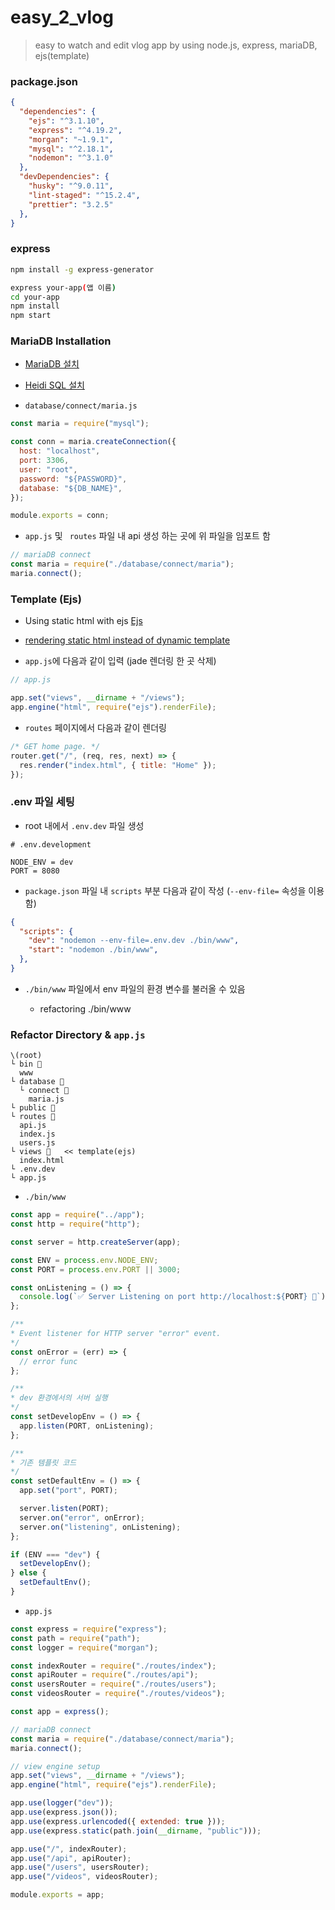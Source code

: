 # easy_2_vlog

> easy to watch and edit vlog app by using node.js, express, mariaDB, ejs(template)

### package.json
```json
{
  "dependencies": {
    "ejs": "^3.1.10",
    "express": "^4.19.2",
    "morgan": "~1.9.1",
    "mysql": "^2.18.1",
    "nodemon": "^3.1.0"
  },
  "devDependencies": {
    "husky": "^9.0.11",
    "lint-staged": "^15.2.4",
    "prettier": "3.2.5"
  },
}
```

### express

```bash
npm install -g express-generator
```

```bash
express your-app(앱 이름)
cd your-app
npm install
npm start
```

### MariaDB Installation

- [MariaDB 설치](https://mariadb.org/download)

- [Heidi SQL 설치](https://www.heidisql.com/download.php)

- `database/connect/maria.js`

```javascript
const maria = require("mysql");

const conn = maria.createConnection({
  host: "localhost",
  port: 3306,
  user: "root",
  password: "${PASSWORD}",
  database: "${DB_NAME}",
});

module.exports = conn;
```

- `app.js` 및 ` routes` 파일 내 api 생성 하는 곳에 위 파일을 임포트 함

```javascript
// mariaDB connect
const maria = require("./database/connect/maria");
maria.connect();
```

### Template (Ejs)

- Using static html with ejs [Ejs](https://ejs.co/)

- [rendering static html instead of dynamic template](https://stackoverflow.com/questions/4529586/render-basic-html-view)

- `app.js`에 다음과 같이 입력 (jade 렌더링 한 곳 삭제)

```javascript
// app.js

app.set("views", __dirname + "/views");
app.engine("html", require("ejs").renderFile);
```

- `routes` 페이지에서 다음과 같이 렌더링

```javascript
/* GET home page. */
router.get("/", (req, res, next) => {
  res.render("index.html", { title: "Home" });
});
```

### .env 파일 세팅

- root 내에서 `.env.dev` 파일 생성

```env
# .env.development

NODE_ENV = dev
PORT = 8080
```

- `package.json` 파일 내 `scripts` 부분 다음과 같이 작성 (`--env-file=` 속성을 이용함)

```json
{
  "scripts": {
    "dev": "nodemon --env-file=.env.dev ./bin/www",
    "start": "nodemon ./bin/www",
  },
}
```

- `./bin/www` 파일에서 env 파일의 환경 변수를 불러올 수 있음

  * refactoring ./bin/www

### Refactor Directory & `app.js`

```
\(root)
└ bin 📁
  www
└ database 📁
  └ connect 📁
    maria.js
└ public 📁 
└ routes 📁 
  api.js
  index.js
  users.js
└ views 📁   << template(ejs)
  index.html
└ .env.dev
└ app.js
```

- `./bin/www`

```javascript
const app = require("../app");
const http = require("http");

const server = http.createServer(app);

const ENV = process.env.NODE_ENV;
const PORT = process.env.PORT || 3000;

const onListening = () => {
  console.log(`✅ Server Listening on port http://localhost:${PORT} 👾`);
};

/**
* Event listener for HTTP server "error" event.
*/
const onError = (err) => {
  // error func
};

/**
* dev 환경에서의 서버 실행
*/
const setDevelopEnv = () => {
  app.listen(PORT, onListening);
};

/**
* 기존 템플릿 코드
*/
const setDefaultEnv = () => {
  app.set("port", PORT);

  server.listen(PORT);
  server.on("error", onError);
  server.on("listening", onListening);
};

if (ENV === "dev") {
  setDevelopEnv();
} else {
  setDefaultEnv();
}
```

- `app.js`

```javascript
const express = require("express");
const path = require("path");
const logger = require("morgan");

const indexRouter = require("./routes/index");
const apiRouter = require("./routes/api");
const usersRouter = require("./routes/users");
const videosRouter = require("./routes/videos");

const app = express();

// mariaDB connect
const maria = require("./database/connect/maria");
maria.connect();

// view engine setup
app.set("views", __dirname + "/views");
app.engine("html", require("ejs").renderFile);

app.use(logger("dev"));
app.use(express.json());
app.use(express.urlencoded({ extended: true }));
app.use(express.static(path.join(__dirname, "public")));

app.use("/", indexRouter);
app.use("/api", apiRouter);
app.use("/users", usersRouter);
app.use("/videos", videosRouter);

module.exports = app;
```
